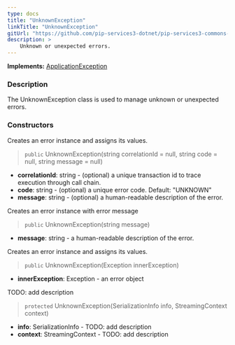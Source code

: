 ```yaml
---
type: docs
title: "UnknownException"
linkTitle: "UnknownException"
gitUrl: "https://github.com/pip-services3-dotnet/pip-services3-commons-dotnet"
description: >
    Unknown or unexpected errors.
---
```


**Implements:** [ApplicationException](../application_exception)

### Description

The UnknownException class is used to manage unknown or unexpected errors.

### Constructors
Creates an error instance and assigns its values.

> `public` UnknownException(string correlationId = null, string code = null, string message = null)

- **correlationId**: string - (optional) a unique transaction id to trace execution through call chain.
- **code**: string - (optional) a unique error code. Default: "UNKNOWN"
- **message**: string - (optional) a human-readable description of the error.


Creates an error instance with error message

> `public` UnknownException(string message)

- **message**: string - a human-readable description of the error.


Creates an error instance and assigns its values.

> `public` UnknownException(Exception innerException)

- **innerException**: Exception - an error object


TODO: add description

> `protected` UnknownException(SerializationInfo info, StreamingContext context)

- **info**: SerializationInfo - TODO: add description
- **context**: StreamingContext - TODO: add description